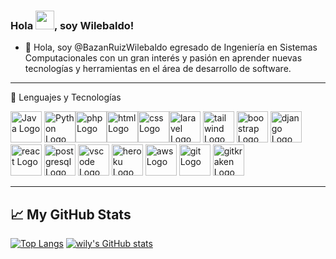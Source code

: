 ### Hola <img src="https://raw.githubusercontent.com/MartinHeinz/MartinHeinz/master/wave.gif" width="30px">, soy Wilebaldo!
- 👋 Hola, soy @BazanRuizWilebaldo egresado de Ingeniería en Sistemas Computacionales 
con un gran interés y pasión en aprender nuevas tecnologías y herramientas en el área de desarrollo de software.

---
🧰 Lenguajes y Tecnologías 

<img src="https://cdn.worldvectorlogo.com/logos/java.svg" alt="Java Logo" width="50" height="50"/> <img src="https://cdn.worldvectorlogo.com/logos/python-4.svg" alt="Python Logo" width="50" height="50" /><img src="https://cdn.worldvectorlogo.com/logos/php.svg" alt="php Logo" width="50" height="50" /><img src="https://cdn.worldvectorlogo.com/logos/html-1.svg" alt=" html Logo" width="50" height="50" /><img src="https://cdn.worldvectorlogo.com/logos/css-3.svg" alt="css Logo" width="50" height="50" /><img src="https://cdn.worldvectorlogo.com/logos/laravel-2.svg" alt="laravel Logo" width="50" height="50" /> <img src="https://cdn.worldvectorlogo.com/logos/tailwind-css-1.svg" alt="tailwind Logo" width="50" height="50" />
<img src="https://cdn.worldvectorlogo.com/logos/bootstrap-5.svg" alt="boostrap Logo" width="50" height="50" />
<img src="https://cdn.worldvectorlogo.com/logos/django.svg" alt="django Logo" width="50" height="50" />
<img src="https://cdn.worldvectorlogo.com/logos/react-2.svg" alt="react Logo" width="50" height="50" />
<img src="https://cdn.worldvectorlogo.com/logos/postgresql.svg" alt="postgresql Logo" width="50" height="50" />
<img src="https://cdn.worldvectorlogo.com/logos/visual-studio-code-1.svg" alt="vscode Logo" width="50" height="50" />
<img src="https://cdn.worldvectorlogo.com/logos/heroku-1.svg" alt="heroku Logo" width="50" height="50" />
<img src="https://cdn.worldvectorlogo.com/logos/aws-2.svg" alt="aws Logo" width="50" height="50" />
<img src="https://cdn.worldvectorlogo.com/logos/git.svg" alt="git Logo" width="50" height="50" />
<img src="https://cdn.worldvectorlogo.com/logos/gitkraken.svg" alt="gitkraken Logo" width="50" height="50" />

---
## &#x1f4c8; My GitHub Stats

[![Top Langs](https://github-readme-stats.vercel.app/api/top-langs/?username=BazanRuizWilebaldo&hide=html,css&theme=vue)](https://github.com/anuraghazra/github-readme-stats)
[![wily's GitHub stats](https://github-readme-stats.vercel.app/api?username=BazanRuizWilebaldo&theme=vue)](https://github.com/anuraghazra/github-readme-stats)
<!---
BazanRuizWilebaldo/BazanRuizWilebaldo is a ✨ special ✨ repository because its `README.md` (this file) appears on your GitHub profile.
You can click the Preview link to take a look at your changes.
--->
